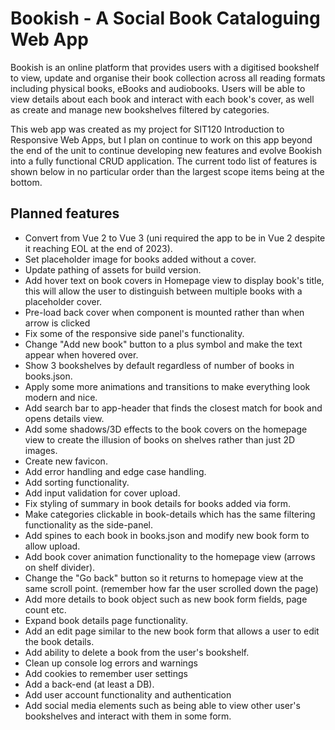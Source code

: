 # Bookish - A Social Book Cataloguing Web App

Bookish is an online platform that provides users with a digitised bookshelf to view, update and organise their book collection across all reading formats including physical books, eBooks and audiobooks. Users will be able to view details about each book and interact with each book's cover, as well as create and manage new bookshelves filtered by categories.  

This web app was created as my project for SIT120 Introduction to Responsive Web Apps, but I plan on continue to work on this app beyond the end of the unit to continue developing new features and evolve Bookish into a fully functional CRUD application. The current todo list of features is shown below in no particular order than the largest scope items being at the bottom.

## Planned features

* Convert from Vue 2 to Vue 3 (uni required the app to be in Vue 2 despite it reaching EOL at the end of 2023).
* Set placeholder image for books added without a cover.
* Update pathing of assets for build version.
* Add hover text on book covers in Homepage view to display book's title, this will allow the user to distinguish between multiple books with a placeholder cover.
* Pre-load back cover when component is mounted rather than when arrow is clicked
* Fix some of the responsive side panel's functionality.
* Change "Add new book" button to a plus symbol and make the text appear when hovered over.
* Show 3 bookshelves by default regardless of number of books in books.json.
* Apply some more animations and transitions to make everything look modern and nice.
* Add search bar to app-header that finds the closest match for book and opens details view.
* Add some shadows/3D effects to the book covers on the homepage view to create the illusion of books on shelves rather than just 2D images.
* Create new favicon.
* Add error handling and edge case handling.
* Add sorting functionality.
* Add input validation for cover upload.
* Fix styling of summary in book details for books added via form.
* Make categories clickable in book-details which has the same filtering functionality as the side-panel.
* Add spines to each book in books.json and modify new book form to allow upload.
* Add book cover animation functionality to the homepage view (arrows on shelf divider).
* Change the "Go back" button so it returns to homepage view at the same scroll point. (remember how far the user scrolled down the page)
* Add more details to book object such as new book form fields, page count etc.
* Expand book details page functionality.
* Add an edit page similar to the new book form that allows a user to edit the book details.
* Add ability to delete a book from the user's bookshelf.
* Clean up console log errors and warnings
* Add cookies to remember user settings
* Add a back-end (at least a DB).
* Add user account functionality and authentication
* Add social media elements such as being able to view other user's bookshelves and interact with them in some form.
